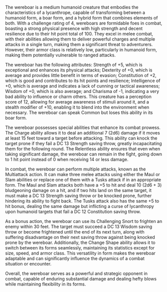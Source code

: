The wereboar is a medium humanoid creature that embodies the characteristics of a lycanthrope, capable of transforming between a humanoid form, a boar form, and a hybrid form that combines elements of both. With a challenge rating of 4, wereboars are formidable foes in combat, boasting a strong physical presence with high strength and decent resilience due to their hit point total of 100. They excel in melee combat, with their abilities allowing them to deliver powerful charges and multiple attacks in a single turn, making them a significant threat to adventurers. However, their armor class is relatively low, particularly in humanoid form, making them potentially vulnerable to ranged attacks. 

The wereboar has the following attributes: Strength of +5, which is exceptional and enhances its physical attacks; Dexterity of +0, which is average and provides little benefit in terms of evasion; Constitution of +2, which is good and contributes to its hit points and resilience; Intelligence of +0, which is average and indicates a lack of cunning or tactical awareness; Wisdom of +0, which is also average; and Charisma of -1, indicating a very bad ability to influence or charm others. This creature has a perception score of 12, allowing for average awareness of stimuli around it, and a stealth modifier of +10, enabling it to blend into the environment when necessary. The wereboar can speak Common but loses this ability in its boar form.

The wereboar possesses special abilities that enhance its combat prowess. The Charge ability allows it to deal an additional 7 (2d6) damage if it moves at least 15 feet toward a target before attacking. This ability can knock the target prone if they fail a DC 13 Strength saving throw, greatly incapacitating them for the following round. The Relentless ability ensures that even when taking significant damage, the wereboar can remain in the fight, going down to 1 hit point instead of 0 when receiving 14 or less damage.

In combat, the wereboar can perform multiple attacks, known as the Multiattack action. It can make three melee attacks using either the Maul or Slam abilities or replace one of them with a Tusks attack if in an appropriate form. The Maul and Slam attacks both have a +5 to hit and deal 10 (2d6 + 3) bludgeoning damage on a hit, and if two hits land on the same target, it must make a DC 13 Strength saving throw or be knocked prone, further hindering its ability to fight back. The Tusks attack also has the same +5 to hit bonus, dealing the same damage but inflicting a curse of lycanthropy upon humanoid targets that fail a DC 12 Constitution saving throw.

As a bonus action, the wereboar can use its Challenging Snort to frighten an enemy within 30 feet. The target must succeed a DC 13 Wisdom saving throw or become frightened until the end of its next turn, along with suffering disadvantage on their next saving throw against being knocked prone by the wereboar. Additionally, the Change Shape ability allows it to switch between its forms seamlessly, maintaining its statistics except for size, speed, and armor class. This versatility in form makes the wereboar adaptable and can significantly influence the dynamics of a combat situation or encounter.

Overall, the wereboar serves as a powerful and strategic opponent in combat, capable of enduring substantial damage and dealing hefty blows while maintaining flexibility in its forms.